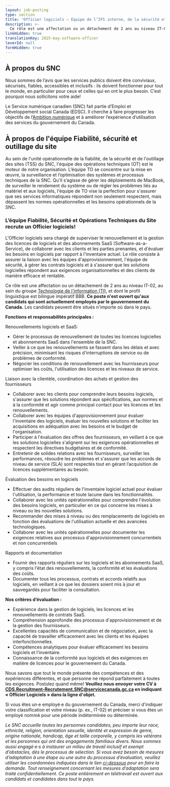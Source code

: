 ```yaml
---
layout: job-posting
type: section
title: 'Officier logiciels — Équipe de l’IFS interne, de la sécurité et de l’outillage'
description: >-
  Ce rôle est une affectation ou un détachement de 2 ans au niveau IT-02 , au sein du groupe Technologie de l'information (TI), et dont le profil linguistique est bilingue impératif BBB. Ce poste entièrement en télétravail est ouvert aux candidats et candidates dans tout le pays.
linkHidden: true
translationKey: 2025-may-software-officer
leverId: null
formHidden: true
---
```


## À propos du SNC 
Nous sommes de l’avis que les services publics doivent être conviviaux, sécurisés, fiables, accessibles et inclusifs : ils doivent fonctionner pour tout le monde, en particulier pour ceux et celles qui en ont le plus besoin. C’est pourquoi nous sollicitons votre aide!

Le Service numérique canadien (SNC) fait partie d’Emploi et Développement social Canada (EDSC). Il cherche à faire progresser les objectifs de l’[Ambition numérique](https://www.canada.ca/fr/gouvernement/systeme/gouvernement-numerique/plans-strategiques-operations-numeriques-gouvernement-canada/ambition-numerique-canada.html) et à améliorer l’expérience d’utilisation des services du gouvernement du Canada.

## À propos de l'équipe Fiabilité, sécurité et outillage du site
Au sein de l'unité opérationnelle de la fiabilité, de la sécurité et de l'outillage des sites (TSS) du SNC, l'équipe des opérations techniques (OT) est le moteur de notre organisation. L’équipe TO se concentre sur la mise en œuvre, la surveillance et l’optimisation des systèmes et processus techniques de la SNC. Qu’il s’agisse de gérer les déploiements de MacBook, de surveiller le rendement du système ou de régler les problèmes liés au matériel et aux logiciels, l'équipe de TO vise la perfection pour s'assurer que ses services informatiques répondent non seulement respectent, mais dépassent les normes opérationnelles et les besoins opérationnels de la SNC. 

### **L’équipe Fiabilité, Sécurité et Opérations Techniques du Site recrute un Officier logiciels!**

L'Officier logiciels sera chargé de superviser le renouvellement et la gestion des licences de logiciels et des abonnements SaaS (Software-as-a-Service), de collaborer avec les clients et les parties prenantes, et d'évaluer les besoins en logiciels par rapport à l'inventaire actuel. Le rôle consiste à assurer la liaison avec les équipes d'approvisionnement, l'équipe de sécurité, à gérer les contrats logiciels et à s'assurer que les solutions logicielles répondent aux exigences organisationnelles et des clients de manière efficace et rentable.

Ce rôle est une affectation ou un détachement de 2 ans au niveau IT-02, au sein du groupe [Technologie de l'information (TI)](https://www.tbs-sct.canada.ca/agreements-conventions/view-visualiser-fra.aspx?id=31), et dont le profil linguistique est bilingue impératif BBB. **Ce poste n'est ouvert qu'aux candidats qui sont actuellement employés par le gouvernement du Canada.** Les candidats peuvent être situés n'importe où dans le pays.

**Fonctions et responsabilités principales :**

Renouvellements logiciels et SaaS: 
- Gérer le processus de renouvellement de toutes les licences logicielles et abonnements SaaS dans l'ensemble de la SNC.
- Veiller à ce que les renouvellements se fassent dans les délais et avec précision, minimisant les risques d'interruptions de service ou de problèmes de conformité.
- Négocier les conditions de renouvellement avec les fournisseurs pour optimiser les coûts, l'utilisation des licences et les niveaux de service.

Liaison avec la clientèle, coordination des achats et gestion des fournisseurs
- Collaborer avec les clients pour comprendre leurs besoins logiciels, s'assurer que les solutions répondent aux spécifications, aux normes et à la conformité et agir comme principal contact pour les licences et les renouvellements.
- Collaborer avec les équipes d'approvisionnement pour évaluer l'inventaire des logiciels, évaluer les nouvelles solutions et faciliter les acquisitions en adéquation avec les besoins et le budget de l'organisation.
- Participer à l'évaluation des offres des fournisseurs, en veillant à ce que les solutions logicielles s'alignent sur les exigences opérationnelles et respectent les directives budgétaires et de conformité.
- Entretenir de solides relations avec les fournisseurs, surveiller les performances, résoudre les problèmes et s'assurer que les accords de niveau de service (SLA) sont respectés tout en gérant l’acquisition de licences supplémentaires au besoin.

Évaluation des besoins en logiciels 
- Effectuer des audits réguliers de l'inventaire logiciel actuel pour évaluer l'utilisation, la performance et toute lacune dans les fonctionnalités.
- Collaborer avec les unités opérationnelles pour comprendre l'évolution des besoins logiciels, en particulier en ce qui concerne les mises à niveau ou les nouvelles solutions.
- Recommander des mises à niveau ou des remplacements de logiciels en fonction des évaluations de l'utilisation actuelle et des avancées technologiques.
- Collaborer avec les unités opérationnelles pour documenter les exigences relatives aux processus d'approvisionnement concurrentiels et non concurrentiels

Rapports et documentation 
- Fournir des rapports réguliers sur les logiciels et les abonnements SaaS, y compris l'état des renouvellements, la conformité et les évaluations des coûts.
- Documenter tous les processus, contrats et accords relatifs aux logiciels, en veillant à ce que les dossiers soient mis à jour et sauvegardés pour faciliter la consultation.

**Nos critères d’évaluation :** 

- Expérience dans la gestion de logiciels, les licences et les renouvellements de contrats SaaS.
- Compréhension approfondie des processus d'approvisionnement et de la gestion des fournisseurs.
- Excellentes capacités de communication et de négociation, avec la capacité de travailler efficacement avec les clients et les équipes interfonctionnelles.
- Compétences analytiques pour évaluer efficacement les besoins logiciels et l'inventaire.
- Connaissance de la conformité aux logiciels et des exigences en matière de licences pour le gouvernement du Canada.

Nous savons que tout le monde présente des compétences et des expériences différentes, et que personne ne répond parfaitement à toutes les exigences. Postulez quand même! **Veuillez nous envoyer votre CV à CDS.Recruitment-Recrutement.SNC@servicecanada.gc.ca en indiquant « Officier Logiciels » dans la ligne d'objet.**

Si vous êtes un·e employé·e du gouvernement du Canada, merci d'indiquer votre classification et votre niveau (p. ex., IT-02) et préciser si vous êtes un employé nommé pour une période indéterminée ou déterminée.

*Le SNC accueille toutes les personnes candidates, peu importe leur race, ethnicité, religion, orientation sexuelle, identité et expression de genre, origine nationale, handicap, âge et taille corporelle, y compris les vétérans et les personnes qui ont des engagements familiaux divers. Nous sommes aussi engagé·e·s à instaurer un milieu de travail inclusif et exempt d’obstacles, dès le processus de sélection. Si vous avez besoin de mesures d’adaptation à une étape ou une autre du processus d’évaluation, veuillez utiliser les coordonnées indiquées dans le lien [ci-dessous](https://www.canada.ca/fr/commission-fonction-publique/services/mesures-d-adaptation-matiere-evaluation.html) pour en faire la demande. Tout renseignement concernant les mesures d’adaptation sera traité confidentiellement. Ce poste entièrement en télétravail est ouvert aux candidats et candidates dans tout le pays.*

